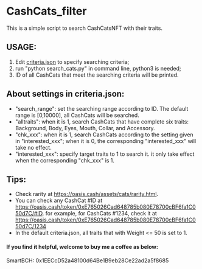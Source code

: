 # CashCats_filter
This is a simple script to search CashCatsNFT with their traits.

## USAGE:

1. Edit [criteria.json](./criteria.json) to specify searching criteria;
2. run "python search_cats.py" in command line, python3 is needed;
3. ID of all CashCats that meet the searching criteria will be printed.



## About settings in criteria.json:

- "search_range": set the searching range according to ID. The default range is \[0,10000\], all CashCats will be searched.
- "alltraits": when it is 1, search CashCats that have complete six traits: Background, Body, Eyes, Mouth, Collar, and Accessory.
- "chk_xxx": when it is 1, search CashCats according to the setting given in "interested_xxx"; when it is 0, the corresponding "interested_xxx" will take no effect.
- "interested_xxx": specify target traits to 1 to search it. it only take effect when the corresponding "chk_xxx" is 1.



## Tips:
- Check rarity at https://oasis.cash/assets/cats/rarity.html.
- You can check any CashCat #ID at https://oasis.cash/token/0xE765026Cad648785b080E78700cBF6fa1C050d7C/#ID. for example, for CashCats #1234, check it at https://oasis.cash/token/0xE765026Cad648785b080E78700cBF6fa1C050d7C/1234
- In the default criteria.json, all traits that with Weight <= 50 is set to 1.



#### If you find it helpful, welcome to buy me a coffee as below:
SmartBCH: 0x1EECcD52a48100d64Be1B9eb28Ce22ad2a5f8685

